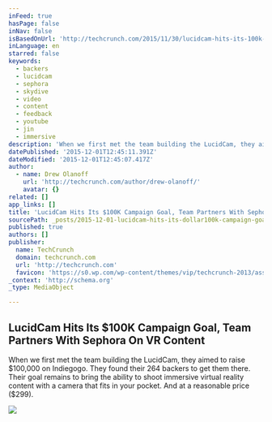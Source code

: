 ```yaml
---
inFeed: true
hasPage: false
inNav: false
isBasedOnUrl: 'http://techcrunch.com/2015/11/30/lucidcam-hits-its-100k-campaign-goal-team-partners-with-sephora-on-vr-content/?ncid=rss'
inLanguage: en
starred: false
keywords:
  - backers
  - lucidcam
  - sephora
  - skydive
  - video
  - content
  - feedback
  - youtube
  - jin
  - immersive
description: 'When we first met the team building the LucidCam, they aimed to raise $100,000 on Indiegogo. They found their 264 backers to get them there. Their goal remains to bring the ability to shoot immersive virtual reality content with a camera that fits in your pocket. And at a reasonable price ($299).'
datePublished: '2015-12-01T12:45:11.391Z'
dateModified: '2015-12-01T12:45:07.417Z'
author:
  - name: Drew Olanoff
    url: 'http://techcrunch.com/author/drew-olanoff/'
    avatar: {}
related: []
app_links: []
title: 'LucidCam Hits Its $100K Campaign Goal, Team Partners With Sephora On VR Content'
sourcePath: _posts/2015-12-01-lucidcam-hits-its-dollar100k-campaign-goal-team-partners-with-se.md
published: true
authors: []
publisher:
  name: TechCrunch
  domain: techcrunch.com
  url: 'http://techcrunch.com'
  favicon: 'https://s0.wp.com/wp-content/themes/vip/techcrunch-2013/assets/images/favicon.ico'
_context: 'http://schema.org'
_type: MediaObject

---
```

<article style=""><h1>LucidCam Hits Its $100K Campaign Goal, Team Partners With Sephora On VR Content</h1><p>When we first met the team building the LucidCam, they aimed to raise $100,000 on Indiegogo. They found their 264 backers to get them there. Their goal remains to bring the ability to shoot immersive virtual reality content with a camera that fits in your pocket. And at a reasonable price ($299).</p><img src="https://tctechcrunch2011.files.wordpress.com/2015/11/screen-shot-2015-11-30-at-10-47-12-am.png?w=764&amp;h=400&amp;crop=1" /></article>